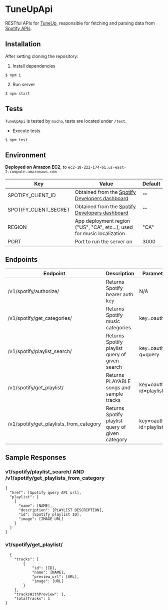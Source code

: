 # TuneUpApi
RESTful APIs for [TuneUp](https://github.com/masonc08/TuneUp), responsible for fetching and parsing data from [Spotify APIs](https://developer.spotify.com).

## Installation
After setting cloning the repository:
1. Install dependencies
```
$ npm i
```

2. Run server
```
$ npm start
```

## Tests
`TuneUpApi` is tested by `mocha`, tests are located under `/test`.
- Execute tests
```
$ npm test
```

## Environment
__Deployed on Amazon EC2__, to `ec2-18-222-174-61.us-east-2.compute.amazonaws.com`  

| Key | Value | Default |
|-----|-------|---------|
| SPOTIFY_CLIENT_ID | Obtained from the [Spotify Developers dashboard](https://developer.spotify.com/dashboard/) |  "" |
| SPOTIFY_CLIENT_SECRET | Obtained from the [Spotify Developers dashboard](https://developer.spotify.com/dashboard/) | "" |
| REGION | App deployment region ("US", "CA", etc...), used for music localization | "CA" |
| PORT | Port to run the server on | 3000 |

## Endpoints
| Endpoint | Description | Parameters | Response |
|----------|-------------|------------|----------|
| /v1/spotify/authorize/| Returns Spotify bearer auth key  | N/A        |[Spotify Documentation](https://developer.spotify.com/documentation/general/guides/authorization-guide/#client-credentials-flow)|
| /v1/spotify/get_categories/ | Returns Spotify music categories | key=oauthkey | [Spotify Documentation](https://developer.spotify.com/documentation/web-api/reference/browse/get-list-categories/)|
| /v1/spotify/playlist_search/| Returns Spotify playlist query of given search|key=oauthkey, q=query| See below |
| /v1/spotify/get_playlist/ | Returns PLAYABLE songs and sample tracks | key=oauthkey, id=playlistid | See below |
| /v1/spotify/get_playlists_from_category |  Returns Spotify playlist query of given category | key=oauthkey, id=playlistid | See below |

## Sample Responses
### v1/spotify/playlist_search/ AND /v1/spotify/get_playlists_from_category
```
{
  "href": [Spotify query API url],
  "playlist": [
    {
      "name": [NAME],
      "description": [PLAYLIST DESCRIPTION],
      "id": [Spotify playlist ID],
      "image": [IMAGE URL]
    }
  ]
}
```

### v1/spotify/get_playlist/
```
  {
    "tracks": [
        {
            "id": [ID],
            "name": [NAME],
            "preview_url": [URL],
            "image": [URL]
        }
    ],
    "tracksWithPreview": 1,
    "totalTracks": 1
}
```
